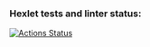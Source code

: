 ### Hexlet tests and linter status:
[![Actions Status](https://github.com/Alwson/data-analytics-project-92/actions/workflows/hexlet-check.yml/badge.svg)](https://github.com/Alwson/data-analytics-project-92/actions)